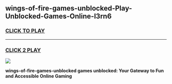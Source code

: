 
## wings-of-fire-games-unblocked-Play-Unblocked-Games-Online-l3rn6
<h3>
<a href="https://premium76.site?title=wings-of-fire-games-unblocked&ref=25A">CLICK TO PLAY</a></h3>
<hr>

<h3>
<a href="https://premium76.site?title=wings-of-fire-games-unblocked&ref=25A">CLICK 2 PLAY</a>
  
</h3>

<a href="https://premium76.site?title=wings-of-fire-games-unblocked&ref=25A"><img src="https://clearcache.store/games.png"></a>


**wings-of-fire-games-unblocked games unblocked: Your Gateway to Fun and Accessible Online Gaming**
